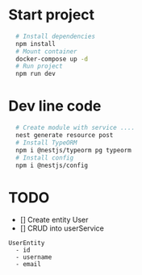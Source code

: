 # Start project

```bash
  # Install dependencies
  npm install
  # Mount container
  docker-compose up -d
  # Run project
  npm run dev
```


# Dev line code
```bash
  # Create module with service ....
  nest generate resource post
  # Install TypeORM
  npm i @nestjs/typeorm pg typeorm
  # Install config
  npm i @nestjs/config
```


# TODO

- [] Create entity User
- [] CRUD into userService

```
UserEntity
  - id
  - username
  - email
```